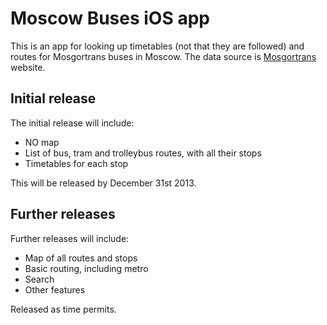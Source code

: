 # Moscow Buses iOS app

This is an app for looking up timetables (not that they are followed) and routes for Mosgortrans buses in Moscow. The data source is [Mosgortrans](http://www.mosgortrans.ru) website.

## Initial release

The initial release will include:
  - NO map
  - List of bus, tram and trolleybus routes, with all their stops
  - Timetables for each stop

This will be released by December 31st 2013.

## Further releases

Further releases will include:
  - Map of all routes and stops
  - Basic routing, including metro
  - Search
  - Other features

Released as time permits.
